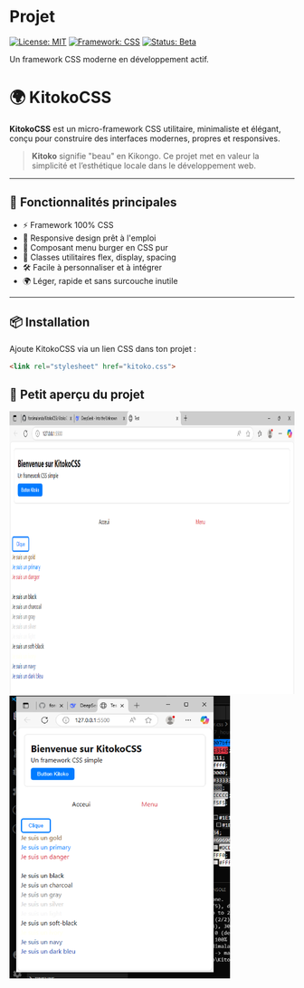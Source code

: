 # Projet

[![License: MIT](https://img.shields.io/badge/License-MIT-yellow.svg)](https://opensource.org/licenses/MIT)
[![Framework: CSS](https://img.shields.io/badge/Framework-CSS-%231572B6?logo=css3)](https://developer.mozilla.org/en-US/docs/Web/CSS)
[![Status: Beta](https://img.shields.io/badge/Status-Bêta-important)](https://github.com/fordimalanda/KitokoCSS)

Un framework CSS moderne en développement actif.

# 🌍 KitokoCSS

**KitokoCSS** est un micro-framework CSS utilitaire, minimaliste et élégant, conçu pour construire des interfaces modernes, propres et responsives.

> **Kitoko** signifie "beau" en Kikongo. Ce projet met en valeur la simplicité et l’esthétique locale dans le développement web.

---

## 🚀 Fonctionnalités principales

- ⚡ Framework 100% CSS
- 📱 Responsive design prêt à l'emploi
- 🍔 Composant menu burger en CSS pur
- 🎨 Classes utilitaires flex, display, spacing
- 🛠️ Facile à personnaliser et à intégrer
- 🌍 Léger, rapide et sans surcouche inutile

---

## 📦 Installation

Ajoute KitokoCSS via un lien CSS dans ton projet :

```html
<link rel="stylesheet" href="kitoko.css">

```

## 📸 Petit aperçu du projet
<img src="images/Capture1.PNG" height="500" alt="capture1">
<img src="images/Capture2.PNG" height="500" alt="capture1">